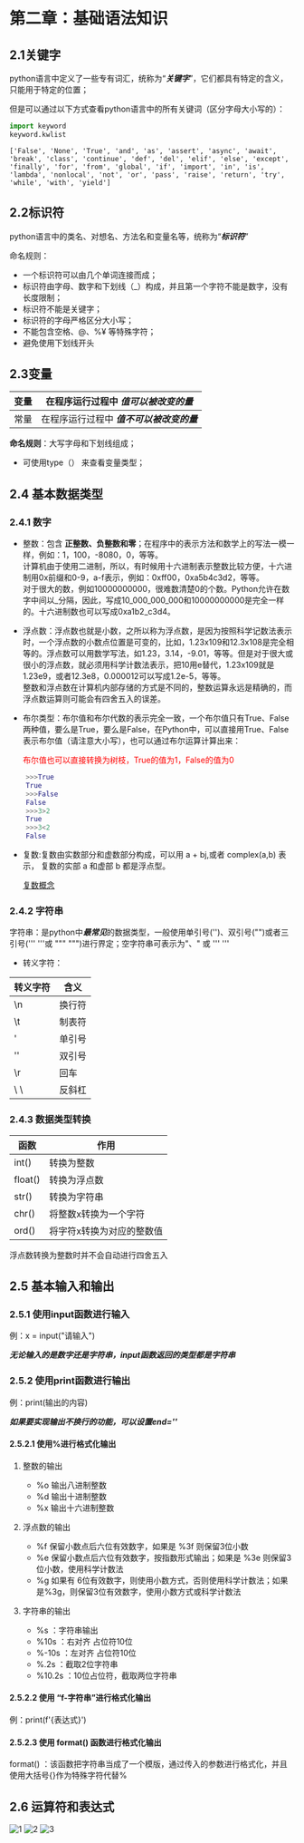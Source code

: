 # 第二章：基础语法知识

## 2.1关键字

python语言中定义了一些专有词汇，统称为“***关键字***”，它们都具有特定的含义，只能用于特定的位置；

但是可以通过以下方式查看python语言中的所有关键词（区分字母大小写的）：  

```python
import keyword
keyword.kwlist
```

``
['False', 'None', 'True', 'and', 'as', 'assert', 'async', 'await', 'break', 'class', 'continue', 'def', 'del', 'elif', 'else', 'except', 'finally', 'for', 'from', 'global', 'if', 'import', 'in', 'is', 'lambda', 'nonlocal', 'not', 'or', 'pass', 'raise', 'return', 'try', 'while', 'with', 'yield']
``

## 2.2标识符

python语言中的类名、对想名、方法名和变量名等，统称为“***标识符***”  

命名规则：  
- 一个标识符可以由几个单词连接而成；
- 标识符由字母、数字和下划线（_）构成，并且第一个字符不能是数字，没有长度限制；
- 标识符不能是关键字；
- 标识符的字母严格区分大小写；
- 不能包含空格、@、%¥ 等特殊字符；
- 避免使用下划线开头

## 2.3变量

| 变量         | 在程序运行过程中 ***值可以被改变的量***   |
| ----------- | ----------- |
| 常量         | 在程序运行过程中 ***值不可以被改变的量*** |

**命名规则**：大写字母和下划线组成；

- 可使用type（） 来查看变量类型；

## 2.4 基本数据类型

### 2.4.1 数字

- 整数：包含 **正整数、负整数和零**；在程序中的表示方法和数学上的写法一模一样，例如：1，100，-8080，0，等等。  
计算机由于使用二进制，所以，有时候用十六进制表示整数比较方便，十六进制用0x前缀和0-9，a-f表示，例如：0xff00，0xa5b4c3d2，等等。  
对于很大的数，例如10000000000，很难数清楚0的个数。Python允许在数字中间以_分隔，因此，写成10_000_000_000和10000000000是完全一样的。十六进制数也可以写成0xa1b2_c3d4。

- 浮点数：浮点数也就是小数，之所以称为浮点数，是因为按照科学记数法表示时，一个浮点数的小数点位置是可变的，比如，1.23x109和12.3x108是完全相等的。浮点数可以用数学写法，如1.23，3.14，-9.01，等等。但是对于很大或很小的浮点数，就必须用科学计数法表示，把10用e替代，1.23x109就是1.23e9，或者12.3e8，0.000012可以写成1.2e-5，等等。  
整数和浮点数在计算机内部存储的方式是不同的，整数运算永远是精确的，而浮点数运算则可能会有四舍五入的误差。

- 布尔类型：布尔值和布尔代数的表示完全一致，一个布尔值只有True、False两种值，要么是True，要么是False，在Python中，可以直接用True、False表示布尔值（请注意大小写），也可以通过布尔运算计算出来：  
  
  <font color="red">布尔值也可以直接转换为树枝，True的值为1，False的值为0</font> 

```python
    >>>True
    True
    >>>False
    False
    >>>3>2
    True
    >>>3<2
    False
```

- 复数:复数由实数部分和虚数部分构成，可以用 a + bj,或者 complex(a,b) 表示， 复数的实部 a 和虚部 b 都是浮点型。

    [复数概念](https://baike.baidu.com/item/%E5%A4%8D%E6%95%B0/254365?fr=aladdin)

### 2.4.2 字符串

字符串：是python中***最常见***的数据类型，一般使用单引号('')、双引号("")或者三引号(''' '''或 """ """)进行界定；空字符串可表示为"、" 或 ''' ''' 

- 转义字符：  

|  转义字符   |  含义  |
|  ----      | ----  |
| \n  | 换行符 |
| \t  | 制表符 |
| \'  | 单引号 |
| \''  | 双引号 |
| \r  |  回车  |
| \ \   | 反斜杠 |

### 2.4.3 数据类型转换

|  函数   |  作用  |
|  ----      | ----  |
| int()  | 转换为整数 |  
| float()  | 转换为浮点数 |  
| str()  | 转换为字符串 |  
| chr()  | 将整数x转换为一个字符 |  
| ord()  | 将字符x转换为对应的整数值 |  

浮点数转换为整数时并不会自动进行四舍五入

## 2.5 基本输入和输出

### 2.5.1 使用input函数进行输入

例：x = input("请输入")  

***无论输入的是数字还是字符串，input函数返回的类型都是字符串***

### 2.5.2 使用print函数进行输出  

例：print(输出的内容)

***如果要实现输出不换行的功能，可以设置end=''***

#### 2.5.2.1 使用%进行格式化输出  

 1. 整数的输出  
    - %o 输出八进制整数
    - %d 输出十进制整数
    - %x 输出十六进制整数

2. 浮点数的输出
    - %f 保留小数点后六位有效数字，如果是 %3f 则保留3位小数
    - %e 保留小数点后六位有效数字，按指数形式输出；如果是 %3e 则保留3位小数，使用科学计数法
    - %g 如果有 6位有效数字，则使用小数方式，否则使用科学计数法；如果是%3g，则保留3位有效数字，使用小数方式或科学计数法

3. 字符串的输出  
    - %s ：字符串输出
    - %10s ：右对齐 占位符10位
    - %-10s ：左对齐 占位符10位
    - %.2s ：截取2位字符串
    - %10.2s ：10位占位符，截取两位字符串

#### 2.5.2.2 使用 “f-字符串”进行格式化输出

例：print(f'{表达式}')

#### 2.5.2.3 使用 format() 函数进行格式化输出

format() ：该函数把字符串当成了一个模版，通过传入的参数进行格式化，并且使用大括号{}作为特殊字符代替%

## 2.6 运算符和表达式
![1](//image//1.jpeg)
![2](//image//2.jpeg)
![3](//image//3.jpeg)
